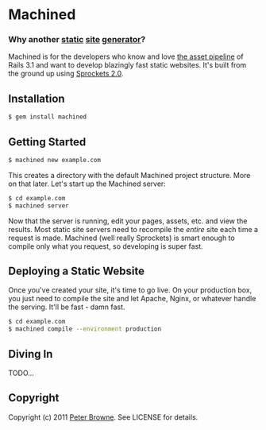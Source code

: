 Machined
========

### Why another [static](https://github.com/mojombo/jekyll) [site](https://github.com/cloudhead/toto) [generator](https://github.com/petebrowne/massimo)?

Machined is for the developers who know and love [the asset pipeline](http://edgeguides.rubyonrails.org/asset_pipeline.html) of Rails 3.1 and want to develop blazingly fast static websites. It's built from the ground up using [Sprockets 2.0](https://github.com/search?q=sprockets).

Installation
------------

``` bash
$ gem install machined
```

Getting Started
---------------
    
``` bash
$ machined new example.com
```

This creates a directory with the default Machined project structure. More on that later. Let's start up the Machined server:

``` bash
$ cd example.com
$ machined server
```

Now that the server is running, edit your pages, assets, etc. and view the results. Most static site servers need to recompile the _entire_ site each time a request is made. Machined (well really Sprockets) is smart enough to compile only what you request, so developing is super fast.

Deploying a Static Website
--------------------------

Once you've created your site, it's time to go live. On your production box, you just need to compile the site and let Apache, Nginx, or whatever handle the serving. It'll be fast - damn fast.

``` bash
$ cd example.com
$ machined compile --environment production
```

Diving In
---------

TODO...

Copyright
---------

Copyright (c) 2011 [Peter Browne](http://petebrowne.com). See LICENSE for details.
